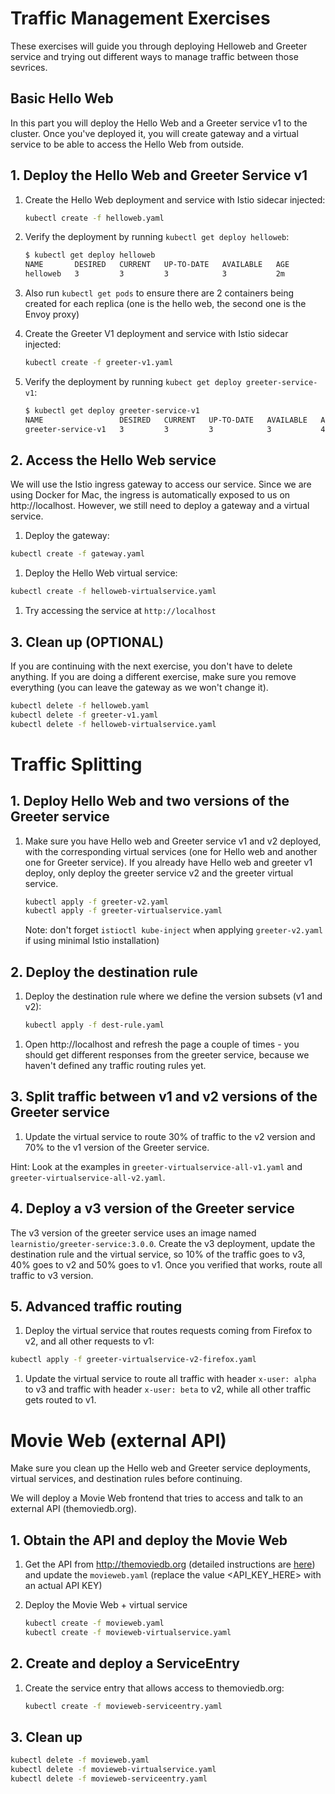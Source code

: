 # Traffic Management Exercises

These exercises will guide you through deploying Helloweb and Greeter service and trying out different ways to manage traffic between those sevrices.

## Basic Hello Web

In this part you will deploy the Hello Web and a Greeter service v1 to the cluster. Once you've deployed it, you will create gateway and a virtual service to be able to access the Hello Web from outside.

## 1. Deploy the Hello Web and Greeter Service v1

1. Create the Hello Web deployment and service with Istio sidecar injected:

    ```bash
    kubectl create -f helloweb.yaml
    ```

1. Verify the deployment by running `kubectl get deploy helloweb`:

    ```bash
    $ kubectl get deploy helloweb
    NAME       DESIRED   CURRENT   UP-TO-DATE   AVAILABLE   AGE
    helloweb   3         3         3            3           2m
    ```

1. Also run `kubectl get pods` to ensure there are 2 containers being created for each replica (one is the hello web, the second one is the Envoy proxy)

1. Create the Greeter V1 deployment and service with Istio sidecar injected:

    ```bash
    kubectl create -f greeter-v1.yaml
    ```

1. Verify the deployment by running `kubect get deploy greeter-service-v1`:

    ```bash
    $ kubectl get deploy greeter-service-v1
    NAME                 DESIRED   CURRENT   UP-TO-DATE   AVAILABLE   AGE
    greeter-service-v1   3         3         3            3           44s
    ```

## 2. Access the Hello Web service

We will use the Istio ingress gateway to access our service. Since we are using Docker for Mac, the ingress is automatically exposed to us on http://localhost. However, we still need to deploy a gateway and a virtual service.

1. Deploy the gateway:

```bash
kubectl create -f gateway.yaml
```

1. Deploy the Hello Web virtual service:

```bash
kubectl create -f helloweb-virtualservice.yaml
```

1. Try accessing the service at `http://localhost`

## 3. Clean up (OPTIONAL)

If you are continuing with the next exercise, you don't have to delete anything. If you are doing a different exercise, make sure you remove everything (you can leave the gateway as we won't change it).

```bash
kubectl delete -f helloweb.yaml
kubectl delete -f greeter-v1.yaml
kubectl delete -f helloweb-virtualservice.yaml
```

# Traffic Splitting

## 1. Deploy Hello Web and two versions of the Greeter service

1. Make sure you have Hello web and Greeter service v1 and v2 deployed, with the corresponding virtual services (one for Hello web and another one for Greeter service). If you already have Hello web and greeter v1 deploy, only deploy the greeter service v2 and the greeter virtual service.

    ```bash
    kubectl apply -f greeter-v2.yaml
    kubectl apply -f greeter-virtualservice.yaml
    ```

    Note: don't forget `istioctl kube-inject` when applying `greeter-v2.yaml` if using minimal Istio installation)

## 2. Deploy the destination rule

1. Deploy the destination rule where we define the version subsets (v1 and v2):

    ```bash
    kubectl apply -f dest-rule.yaml
    ```

1) Open http://localhost and refresh the page a couple of times - you should get different responses from the greeter service, because we haven't defined any traffic routing rules yet.

## 3. Split traffic between v1 and v2 versions of the Greeter service

1. Update the virtual service to route 30% of traffic to the v2 version and 70% to the v1 version of the Greeter service.

Hint: Look at the examples in `greeter-virtualservice-all-v1.yaml` and `greeter-virtualservice-all-v2.yaml`.

## 4. Deploy a v3 version of the Greeter service

The v3 version of the greeter service uses an image named `learnistio/greeter-service:3.0.0`. Create the v3 deployment, update the destination rule and the virtual service, so 10% of the traffic goes to v3, 40% goes to v2 and 50% goes to v1. Once you verified that works, route all traffic to v3 version.

## 5. Advanced traffic routing

1. Deploy the virtual service that routes requests coming from Firefox to v2, and all other requests to v1:

```bash
kubectl apply -f greeter-virtualservice-v2-firefox.yaml
```

1. Update the virtual service to route all traffic with header `x-user: alpha` to v3 and traffic with header `x-user: beta` to v2, while all other traffic gets routed to v1.

# Movie Web (external API)

Make sure you clean up the Hello web and Greeter service deployments, virtual services, and destination rules before continuing.

We will deploy a Movie Web frontend that tries to access and talk to an external API (themoviedb.org).

## 1. Obtain the API and deploy the Movie Web

1. Get the API from http://themoviedb.org (detailed instructions are [here](https://developers.themoviedb.org/3/getting-started/introduction)) and update the `movieweb.yaml` (replace the value <API_KEY_HERE> with an actual API KEY)
1. Deploy the Movie Web + virtual service

    ```bash
    kubectl create -f movieweb.yaml
    kubectl create -f movieweb-virtualservice.yaml
    ```

## 2. Create and deploy a ServiceEntry

1. Create the service entry that allows access to themoviedb.org:

    ```bash
    kubectl create -f movieweb-serviceentry.yaml
    ```

## 3. Clean up

```bash
kubectl delete -f movieweb.yaml
kubectl delete -f movieweb-virtualservice.yaml
kubectl delete -f movieweb-serviceentry.yaml
```